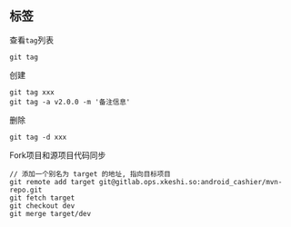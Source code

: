 ## 标签

查看`tag`列表
```git
git tag
```

创建
```git
git tag xxx 
git tag -a v2.0.0 -m '备注信息' 
```

删除
```git
git tag -d xxx
```

Fork项目和源项目代码同步
```git
// 添加一个别名为 target 的地址, 指向目标项目
git remote add target git@gitlab.ops.xkeshi.so:android_cashier/mvn-repo.git
git fetch target 
git checkout dev
git merge target/dev
```
